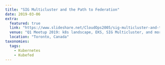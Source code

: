 ```yaml
---
title: "SIG Multicluster and the Path to Federation"
date: 2019-03-06
extra:
  featured: true
  link: "https://www.slideshare.net/CloudOps2005/sig-multicluster-and-the-path-to-federation"
  venue: "Q1 Meetup 2019: k8s landscape, EKS, SIG Multicluster, and more!"
  location: "Toronto, Canada"
taxonomies:
  tags:
    - Kubernetes
    - Kubefed
---
```

